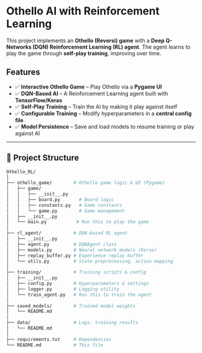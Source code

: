 
# Othello AI with Reinforcement Learning

This project implements an **Othello (Reversi) game** with a **Deep Q-Networks (DQN) Reinforcement Learning (RL) agent**. The agent learns to play the game through **self-play training**, improving over time.

## Features

- ✅ **Interactive Othello Game** – Play Othello via a **Pygame UI**  
- ✅ **DQN-Based AI** – A Reinforcement Learning agent built with **TensorFlow/Keras**  
- ✅ **Self-Play Training** – Train the AI by making it play against itself  
- ✅ **Configurable Training** – Modify hyperparameters in a **central config file**  
- ✅ **Model Persistence** – Save and load models to resume training or play against AI  

---

## 📂 Project Structure

```bash
Othello_RL/
│
├── othello_game/        # Othello game logic & UI (Pygame)
│   ├── game/
│   │   ├── __init__.py
│   │   ├── board.py       # Board logic
│   │   ├── constants.py   # Game constants
│   │   └── game.py        # Game management
│   ├── __init__.py
│   └── main.py           # Run this to play the game
│
├── rl_agent/            # DQN-based RL agent
│   ├── __init__.py
│   ├── agent.py         # DQNAgent class
│   ├── models.py        # Neural network models (Keras)
│   ├── replay_buffer.py # Experience replay buffer
│   └── utils.py         # State preprocessing, action mapping
│
├── training/            # Training scripts & config
│   ├── __init__.py
│   ├── config.py        # Hyperparameters & settings
│   ├── logger.py        # Logging utility
│   └── train_agent.py   # Run this to train the agent
│
├── saved_models/        # Trained model weights
│   └── README.md
│
├── data/                # Logs, training results
│   └── README.md
│
├── requirements.txt     # Dependencies
└── README.md            # This file


